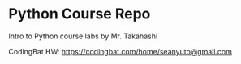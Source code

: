 # Python Course Repo
Intro to Python course labs by Mr. Takahashi

CodingBat HW: https://codingbat.com/home/seanyuto@gmail.com

